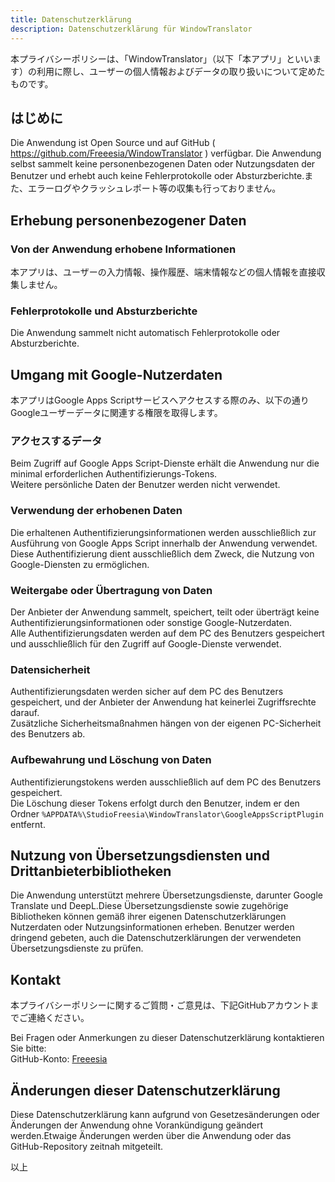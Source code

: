 ```yaml
---
title: Datenschutzerklärung
description: Datenschutzerklärung für WindowTranslator
---
```


本プライバシーポリシーは、「WindowTranslator」（以下「本アプリ」といいます）の利用に際し、ユーザーの個人情報およびデータの取り扱いについて定めたものです。

## はじめに

Die Anwendung ist Open Source und auf GitHub ( https://github.com/Freeesia/WindowTranslator ) verfügbar. Die Anwendung selbst sammelt keine personenbezogenen Daten oder Nutzungsdaten der Benutzer und erhebt auch keine Fehlerprotokolle oder Absturzberichte.また、エラーログやクラッシュレポート等の収集も行っておりません。

## Erhebung personenbezogener Daten

### Von der Anwendung erhobene Informationen

本アプリは、ユーザーの入力情報、操作履歴、端末情報などの個人情報を直接収集しません。

### Fehlerprotokolle und Absturzberichte

Die Anwendung sammelt nicht automatisch Fehlerprotokolle oder Absturzberichte.

## Umgang mit Google-Nutzerdaten

本アプリはGoogle Apps Scriptサービスへアクセスする際のみ、以下の通りGoogleユーザーデータに関連する権限を取得します。

### アクセスするデータ

Beim Zugriff auf Google Apps Script-Dienste erhält die Anwendung nur die minimal erforderlichen Authentifizierungs-Tokens.\
Weitere persönliche Daten der Benutzer werden nicht verwendet.

### Verwendung der erhobenen Daten

Die erhaltenen Authentifizierungsinformationen werden ausschließlich zur Ausführung von Google Apps Script innerhalb der Anwendung verwendet.\
Diese Authentifizierung dient ausschließlich dem Zweck, die Nutzung von Google-Diensten zu ermöglichen.

### Weitergabe oder Übertragung von Daten

Der Anbieter der Anwendung sammelt, speichert, teilt oder überträgt keine Authentifizierungsinformationen oder sonstige Google-Nutzerdaten.\
Alle Authentifizierungsdaten werden auf dem PC des Benutzers gespeichert und ausschließlich für den Zugriff auf Google-Dienste verwendet.

### Datensicherheit

Authentifizierungsdaten werden sicher auf dem PC des Benutzers gespeichert, und der Anbieter der Anwendung hat keinerlei Zugriffsrechte darauf.\
Zusätzliche Sicherheitsmaßnahmen hängen von der eigenen PC-Sicherheit des Benutzers ab.

### Aufbewahrung und Löschung von Daten

Authentifizierungstokens werden ausschließlich auf dem PC des Benutzers gespeichert.\
Die Löschung dieser Tokens erfolgt durch den Benutzer, indem er den Ordner `%APPDATA%\StudioFreesia\WindowTranslator\GoogleAppsScriptPlugin` entfernt.

## Nutzung von Übersetzungsdiensten und Drittanbieterbibliotheken

Die Anwendung unterstützt mehrere Übersetzungsdienste, darunter Google Translate und DeepL.Diese Übersetzungsdienste sowie zugehörige Bibliotheken können gemäß ihrer eigenen Datenschutzerklärungen Nutzerdaten oder Nutzungsinformationen erheben. Benutzer werden dringend gebeten, auch die Datenschutzerklärungen der verwendeten Übersetzungsdienste zu prüfen.

## Kontakt

本プライバシーポリシーに関するご質問・ご意見は、下記GitHubアカウントまでご連絡ください。

Bei Fragen oder Anmerkungen zu dieser Datenschutzerklärung kontaktieren Sie bitte:\
GitHub-Konto: [Freeesia](https://github.com/Freeesia)

## Änderungen dieser Datenschutzerklärung

Diese Datenschutzerklärung kann aufgrund von Gesetzesänderungen oder Änderungen der Anwendung ohne Vorankündigung geändert werden.Etwaige Änderungen werden über die Anwendung oder das GitHub-Repository zeitnah mitgeteilt.

以上
